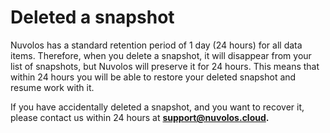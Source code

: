# Deleted a snapshot

Nuvolos has a standard retention period of 1 day \(24 hours\) for all data items. Therefore, when you delete a snapshot, it will disappear from your list of snapshots, but Nuvolos will preserve it for 24 hours. This means that within 24 hours you will be able to restore your deleted snapshot and resume work with it.

If you have accidentally deleted a snapshot, and you want to recover it, please contact us within 24 hours at [**support@nuvolos.cloud**](mailto:support@nuvolos.cloud)**.**

